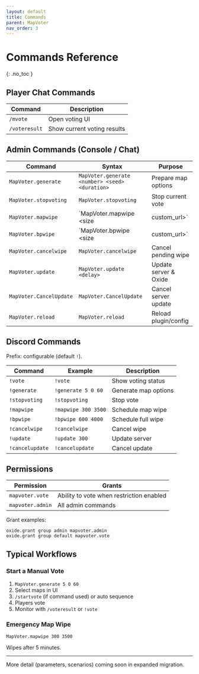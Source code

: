 ```yaml
---
layout: default
title: Commands
parent: MapVoter
nav_order: 3
---
```


# Commands Reference
{: .no_toc }

## Player Chat Commands
| Command | Description |
|---------|-------------|
| `/mvote` | Open voting UI |
| `/voteresult` | Show current voting results |

## Admin Commands (Console / Chat)
| Command | Syntax | Purpose |
|---------|--------|---------|
| `MapVoter.generate` | `MapVoter.generate <number> <seed> <duration>` | Prepare map options |
| `MapVoter.stopvoting` | `MapVoter.stopvoting` | Stop current vote |
| `MapVoter.mapwipe` | `MapVoter.mapwipe <delay> <size|custom_url>` | Schedule map wipe |
| `MapVoter.bpwipe` | `MapVoter.bpwipe <delay> <size|custom_url>` | Schedule full (map+BP) wipe |
| `MapVoter.cancelwipe` | `MapVoter.cancelwipe` | Cancel pending wipe |
| `MapVoter.update` | `MapVoter.update <delay>` | Update server & Oxide |
| `MapVoter.CancelUpdate` | `MapVoter.CancelUpdate` | Cancel server update |
| `MapVoter.reload` | `MapVoter.reload` | Reload plugin/config |

## Discord Commands
Prefix: configurable (default `!`).

| Command | Example | Description |
|---------|---------|-------------|
| `!vote` | `!vote` | Show voting status |
| `!generate` | `!generate 5 0 60` | Generate map options |
| `!stopvoting` | `!stopvoting` | Stop vote |
| `!mapwipe` | `!mapwipe 300 3500` | Schedule map wipe |
| `!bpwipe` | `!bpwipe 600 4000` | Schedule full wipe |
| `!cancelwipe` | `!cancelwipe` | Cancel wipe |
| `!update` | `!update 300` | Update server |
| `!cancelupdate` | `!cancelupdate` | Cancel update |

## Permissions
| Permission | Grants |
|-----------|--------|
| `mapvoter.vote` | Ability to vote when restriction enabled |
| `mapvoter.admin` | All admin commands |

Grant examples:
```
oxide.grant group admin mapvoter.admin
oxide.grant group default mapvoter.vote
```

## Typical Workflows
### Start a Manual Vote
1. `MapVoter.generate 5 0 60`
2. Select maps in UI
3. `/startvote` (if command used) or auto sequence
4. Players vote
5. Monitor with `/voteresult` or `!vote`

### Emergency Map Wipe
```
MapVoter.mapwipe 300 3500
```
Wipes after 5 minutes.

---
More detail (parameters, scenarios) coming soon in expanded migration.
